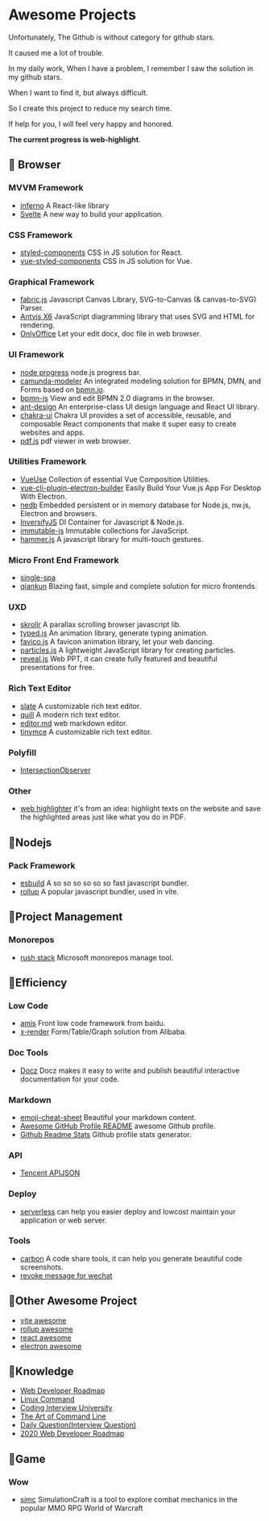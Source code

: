 # Awesome Projects

Unfortunately, The Github is without category for github stars.

It caused me a lot of trouble.

In my daily work, When I have a problem, I remember I saw the solution in my github stars.

When I want to find it, but always difficult.

So I create this project to reduce my search time.

If help for you, I will feel very happy and honored.

**The current progress is web-highlight**.

## :file_folder: Browser

### MVVM Framework

- [inferno](https://github.com/infernojs/inferno) A React-like library
- [Svelte](https://github.com/sveltejs/svelte) A new way to build your application.

### CSS Framework

- [styled-components](https://github.com/styled-components/styled-components) CSS in JS solution for React.
- [vue-styled-components](https://github.com/styled-components/vue-styled-components) CSS in JS solution for Vue.

### Graphical Framework

- [fabric.js](https://github.com/fabricjs/fabric.js) Javascript Canvas Library, SVG-to-Canvas (& canvas-to-SVG) Parser.
- [Antvis X6](https://github.com/antvis/X6)  JavaScript diagramming library that uses SVG and HTML for rendering.
- [OnlyOffice](https://github.com/ONLYOFFICE/DocumentBuilder) Let your edit docx, doc file in web browser.

### UI Framework

- [node progress](https://github.com/visionmedia/node-progress) node.js progress bar.
- [camunda-modeler](https://github.com/camunda/camunda-modeler) An integrated modeling solution for BPMN, DMN, and Forms based on [bpmn.io](http://bpmn.io/).
- [bpmn-js](https://github.com/bpmn-io/bpmn-js) View and edit BPMN 2.0 diagrams in the browser.
- [ant-design](https://github.com/ant-design/ant-design) An enterprise-class UI design language and React UI library.
- [chakra-ui](https://github.com/chakra-ui/chakra-ui) Chakra UI provides a set of accessible, reusable, and composable React components that make it super easy to create websites and apps.
- [pdf.js](https://github.com/mozilla/pdf.js) pdf viewer in web browser.

### Utilities Framework

- [VueUse](https://github.com/vueuse/vueuse) Collection of essential Vue Composition Utilities.
- [vue-cli-plugin-electron-builder](https://github.com/nklayman/vue-cli-plugin-electron-builder) Easily Build Your Vue.js App For Desktop With Electron.
- [nedb](https://github.com/louischatriot/nedb) Embedded persistent or in memory database for Node.js, nw.js, Electron and browsers.
- [InversifyJS](https://github.com/inversify/InversifyJS) DI Container for Javascript & Node.js.
- [immutable-js](https://github.com/immutable-js/immutable-js) Immutable collections for JavaScript.
- [hammer.js](http://hammerjs.github.io/) A javascript library for multi-touch gestures.

### Micro Front End Framework

- [single-spa](https://github.com/single-spa/single-spa)
- [qiankun](https://github.com/umijs/qiankun) Blazing fast, simple and complete solution for micro frontends.

### UXD

- [skrollr](https://github.com/Prinzhorn/skrollr)  A parallax scrolling browser javascript lib.
- [typed.js](https://github.com/mattboldt/typed.js) An animation library, generate typing animation.
- [favico.js](https://github.com/ejci/favico.js) A favicon animation library, let your web dancing.
- [particles.js](https://github.com/VincentGarreau/particles.js) A lightweight JavaScript library for creating particles.
- [reveal.js](https://github.com/hakimel/reveal.js) Web PPT, it can create fully featured and beautiful presentations for free.

### Rich Text Editor

- [slate](https://github.com/ianstormtaylor/slate) A customizable rich text editor.
- [quill](https://github.com/quilljs/quill) A modern rich text editor.
- [editor.md](https://github.com/pandao/editor.md) web markdown editor.
- [tinymce](https://github.com/tinymce/tinymce) A customizable rich text editor.

### Polyfill

- [IntersectionObserver](https://github.com/w3c/IntersectionObserver)

### Other

- [web highlighter](https://github.com/alienzhou/web-highlighter) it's from an idea: highlight texts on the website and save the highlighted areas just like what you do in PDF.

## :file_folder:Nodejs

### Pack Framework

- [esbuild](https://github.com/evanw/esbuild) A so so so so so so fast javascript bundler.
- [rollup](https://github.com/rollup/rollup) A popular javascript bundler, used in vite.

## :file_folder:Project Management

### Monorepos

- [rush stack](https://github.com/microsoft/rushstack) Microsoft monorepos manage tool.

## :file_folder:Efficiency

### Low Code

- [amis](https://github.com/baidu/amis) Front low code framework from baidu.
- [x-render](https://github.com/alibaba/x-render) Form/Table/Graph solution from Alibaba.

### Doc Tools

- [Docz](https://github.com/doczjs/docz) Docz makes it easy to write and publish beautiful interactive documentation for your code.

### Markdown

- [emoji-cheat-sheet](https://github.com/ikatyang/emoji-cheat-sheet) Beautiful your markdown content.
- [Awesome GitHub Profile README](https://github.com/abhisheknaiidu/awesome-github-profile-readme) awesome Github profile.
- [Github Readme Stats](https://github.com/anuraghazra/github-readme-stats) Github profile stats generator.

### API

- [Tencent APIJSON](https://github.com/Tencent/APIJSON)

### Deploy

- [serverless](https://github.com/serverless/serverless) can help you easier deploy and lowcost maintain your application or web server.

### Tools

- [carbon](https://github.com/carbon-app/carbon) A code share tools, it can help you generate beautiful code screenshots.
- [revoke message for wechat](https://github.com/huiyadanli/RevokeMsgPatcher)

## :file_folder:Other Awesome Project

- [vite awesome](https://github.com/vitejs/awesome-vite)
- [rollup awesome](https://github.com/rollup/awesome)
- [react awesome](https://github.com/enaqx/awesome-react)
- [electron awesome](https://github.com/sindresorhus/awesome-electron)

## :file_folder:Knowledge

- [Web Developer Roadmap](https://github.com/kamranahmedse/developer-roadmap)
- [Linux Command](https://github.com/jaywcjlove/linux-command)
- [Coding Interview University](https://github.com/jwasham/coding-interview-university)
- [The Art of Command Line](https://github.com/jlevy/the-art-of-command-line)
- [Daily Question(Interview Question)](https://github.com/shfshanyue/Daily-Question)
- [2020 Web Developer Roadmap](https://github.com/ccloli/developer-roadmap-zh-CN)

## :file_folder:Game

### Wow

- [simc](https://github.com/simulationcraft/simc) SimulationCraft is a tool to explore combat mechanics in the popular MMO RPG World of Warcraft
